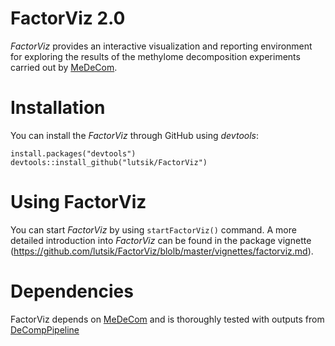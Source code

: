 # FactorViz 2.0
*FactorViz* provides an interactive visualization and reporting environment for exploring the results of the methylome decomposition experiments carried out by [MeDeCom](http://public.genetik.uni-sb.de/medecom/).

# Installation
You can install the *FactorViz* through GitHub using *devtools*:

```{r, eval=F}
install.packages("devtools")
devtools::install_github("lutsik/FactorViz")
```

# Using FactorViz
You can start *FactorViz* by using ```startFactorViz()``` command.
A more detailed introduction into *FactorViz* can be found in the package vignette
(https://github.com/lutsik/FactorViz/blolb/master/vignettes/factorviz.md).

# Dependencies
FactorViz depends on [MeDeCom](http://public.genetik.uni-sb.de/medecom/) and is thoroughly tested with outputs from [DeCompPipeline](https://github.com/lutsik/DecompPipeline)
